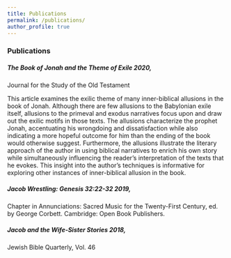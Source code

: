```yaml
---
title: Publications
permalink: /publications/
author_profile: true
---
```


### Publications

##### *The Book of Jonah and the Theme of Exile* 2020, 
Journal for the Study of the Old Testament

This article examines the exilic theme of many inner-biblical allusions in the book of Jonah. Although there are few allusions to the Babylonian exile itself, allusions to the primeval and exodus narratives focus upon and draw out the exilic motifs in those texts. The allusions characterize the prophet Jonah, accentuating his wrongdoing and dissatisfaction while also indicating a more hopeful outcome for him than the ending of the book would otherwise suggest. Furthermore, the allusions illustrate the literary approach of the author in using biblical narratives to enrich his own story while simultaneously influencing the reader’s interpretation of the texts that he evokes. This insight into the author’s techniques is informative for exploring other instances of inner-biblical allusion in the book.



##### *Jacob Wrestling: Genesis 32:22-32* 2019, 
Chapter in Annunciations: Sacred Music for the Twenty-First Century, ed. by George Corbett. Cambridge: Open Book Publishers.



##### *Jacob and the Wife-Sister Stories* 2018, 
Jewish Bible Quarterly, Vol. 46
